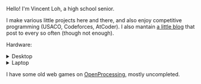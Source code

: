 Hello! I'm Vincent Loh, a high school senior.

I make various little projects here and there, and also enjoy competitive programming
(USACO, Codeforces, AtCoder). I also mantain [a little blog](https://vmhl87.github.io/starship)
that post to every so often (though not enough).

Hardware:

<details><summary>Desktop</summary>

AMD machine (Ryzen 5 2600) running Debian 12. Minimalistic i3 setup.

![](assets/pc.png)

![](assets/pc_term.png)

</details>

<details><summary>Laptop</summary>

Lenovo Chromebook (N4020, underclocked to 800mhz) also running i3 / Debian 12.

As expected, its performance is very lacking. Its battery life makes up for it,
managing almost 24 hours of screen-on time (for a standard usage profile) or
12 hours (at continous maximum processor usage) with a single charge.

Especially under i3, light web browsing and terminal work runs acceptably well.
For more intensive tasks, I open an SSH or TightVNC tunnel back to my desktop.

![](assets/chrono-tty.png)

![](assets/chrono.png)

</details>

I have some old web games on [OpenProcessing](https://openprocessing.org/user/250345),
mostly uncompleted.
